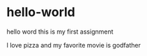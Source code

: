 # hello-world
hello word this is my first assignment 



I love pizza and my favorite movie is godfather 
